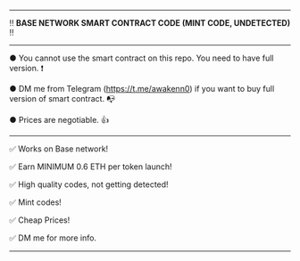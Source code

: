 ---------------------------------------------------------------------------------------------------------------

‼ **BASE NETWORK SMART CONTRACT CODE (MINT CODE, UNDETECTED)** ‼

---------------------------------------------------------------------------------------------------------------

● You cannot use the smart contract on this repo. You need to have full version. ❗

● DM me from Telegram (https://t.me/awakenn0) if you want to buy full version of smart contract. 📭

● Prices are negotiable. 👍

---------------------------------------------------------------------------------------------------------------

✅ Works on Base network!

✅ Earn MINIMUM 0.6 ETH per token launch!

✅ High quality codes, not getting detected!

✅ Mint codes!

✅ Cheap Prices!




✅ DM me for more info.

---------------------------------------------------------------------------------------------------------------
